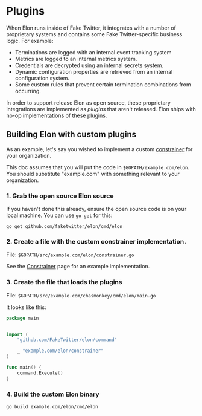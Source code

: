 # Plugins

When Elon runs inside of Fake Twitter, it integrates with a number of
proprietary systems and contains some Fake Twitter-specific business logic. For example:

- Terminations are logged with an internal event tracking system
- Metrics are logged to an internal metrics system.
- Credentials are decrypted using an internal secrets system.
- Dynamic configuration properties are retrieved from an internal
  configuration system.
- Some custom rules that prevent certain termination combinations from
  occurring.

In order to support release Elon as open source, these proprietary
integrations are implemented as _plugins_ that aren't released. Elon
ships with no-op implementations of these plugins.

## Building Elon with custom plugins

As an example, let's say you wished to implement a custom
[constrainer](Constrainer) for your organization.

This doc assumes that you will put the code in
`$GOPATH/example.com/elon`. You should substitute "example.com" with
something relevant to your organization.

### 1. Grab the open source Elon source

If you haven't done this already, ensure the open source code is on your local
machine. You can use `go get` for this:

    go get github.com/faketwitter/elon/cmd/elon

### 2. Create a file with the custom constrainer implementation.

File: `$GOPATH/src/example.com/elon/constrainer.go`

See the [Constrainer](Constrainer) page for an example implementation.

### 3. Create the file that loads the plugins

File: `$GOPATH/src/example.com/chasmonkey/cmd/elon/main.go`

It looks like this:

```go
package main


import (
    "github.com/FakeTwitter/elon/command"

    _ "example.com/elon/constrainer"
)

func main() {
    command.Execute()
}
```

### 4. Build the custom Elon binary

```
go build example.com/elon/cmd/elon
```

